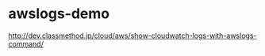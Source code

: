 awslogs-demo
============

http://dev.classmethod.jp/cloud/aws/show-cloudwatch-logs-with-awslogs-command/
